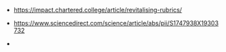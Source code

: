   - https://impact.chartered.college/article/revitalising-rubrics/

  - https://www.sciencedirect.com/science/article/abs/pii/S1747938X19303732

  -
